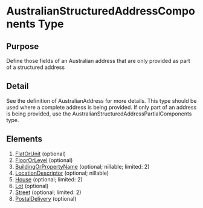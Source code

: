 # AustralianStructuredAddressComponents Type

## Purpose

Define those fields of an Australian address that are only provided as part of a structured address

## Detail

See the definition of AustralianAddress for more details. This type should be used where a complete address is being provided. If only part of an address is being provided, use the AustralianStructuredAddressPartialComponents type.

## Elements

1. [FlatOrUnit](FlatUnit.md) (optional)
2. [FloorOrLevel](FloorOrLevel.md) (optional)
3. [BuildingOrPropertyName](AustralianBuildingOrPropertyName.md) (optional; nillable; limited: 2)
4. [LocationDescriptor](AustralianLocationDescriptor.md) (optional; nillable)
5. [House](House.md) (optional; limited: 2)
6. [Lot](Lot.md) (optional)
7. [Street](Street.md) (optional; limited: 2)
8. [PostalDelivery](PostalDelivery.md) (optional)